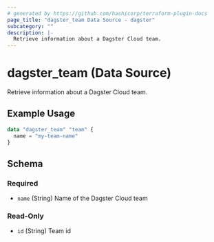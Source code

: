 ```yaml
---
# generated by https://github.com/hashicorp/terraform-plugin-docs
page_title: "dagster_team Data Source - dagster"
subcategory: ""
description: |-
  Retrieve information about a Dagster Cloud team.
---
```


# dagster_team (Data Source)

Retrieve information about a Dagster Cloud team.

## Example Usage

```terraform
data "dagster_team" "team" {
  name = "my-team-name"
}
```

<!-- schema generated by tfplugindocs -->
## Schema

### Required

- `name` (String) Name of the Dagster Cloud team

### Read-Only

- `id` (String) Team id
